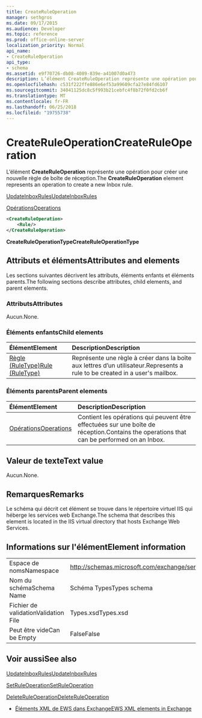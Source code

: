```yaml
---
title: CreateRuleOperation
manager: sethgros
ms.date: 09/17/2015
ms.audience: Developer
ms.topic: reference
ms.prod: office-online-server
localization_priority: Normal
api_name:
- CreateRuleOperation
api_type:
- schema
ms.assetid: e9f70726-db08-4089-839e-a41007d0a473
description: L’élément CreateRuleOperation représente une opération pour créer une nouvelle règle de boîte de réception.
ms.openlocfilehash: c531f222ffe886e6ef53a99609cfa27e84fd6107
ms.sourcegitcommit: 34041125dc8c5f993b21cebfc4f8b72f0fd2cb6f
ms.translationtype: MT
ms.contentlocale: fr-FR
ms.lasthandoff: 06/25/2018
ms.locfileid: "19755738"
---
```

# <a name="createruleoperation"></a><span data-ttu-id="6adc4-103">CreateRuleOperation</span><span class="sxs-lookup"><span data-stu-id="6adc4-103">CreateRuleOperation</span></span>

<span data-ttu-id="6adc4-104">L’élément **CreateRuleOperation** représente une opération pour créer une nouvelle règle de boîte de réception.</span><span class="sxs-lookup"><span data-stu-id="6adc4-104">The **CreateRuleOperation** element represents an operation to create a new Inbox rule.</span></span> 
  
[<span data-ttu-id="6adc4-105">UpdateInboxRules</span><span class="sxs-lookup"><span data-stu-id="6adc4-105">UpdateInboxRules</span></span>](updateinboxrules.md)
  
[<span data-ttu-id="6adc4-106">Opérations</span><span class="sxs-lookup"><span data-stu-id="6adc4-106">Operations</span></span>](operations.md)
  
```xml
<CreateRuleOperation>
    <Rule/>
</CreateRuleOperation>
```

 <span data-ttu-id="6adc4-107">**CreateRuleOperationType**</span><span class="sxs-lookup"><span data-stu-id="6adc4-107">**CreateRuleOperationType**</span></span>
## <a name="attributes-and-elements"></a><span data-ttu-id="6adc4-108">Attributs et éléments</span><span class="sxs-lookup"><span data-stu-id="6adc4-108">Attributes and elements</span></span>

<span data-ttu-id="6adc4-109">Les sections suivantes décrivent les attributs, éléments enfants et éléments parents.</span><span class="sxs-lookup"><span data-stu-id="6adc4-109">The following sections describe attributes, child elements, and parent elements.</span></span>
  
### <a name="attributes"></a><span data-ttu-id="6adc4-110">Attributs</span><span class="sxs-lookup"><span data-stu-id="6adc4-110">Attributes</span></span>

<span data-ttu-id="6adc4-111">Aucun.</span><span class="sxs-lookup"><span data-stu-id="6adc4-111">None.</span></span>
  
### <a name="child-elements"></a><span data-ttu-id="6adc4-112">Éléments enfants</span><span class="sxs-lookup"><span data-stu-id="6adc4-112">Child elements</span></span>

|<span data-ttu-id="6adc4-113">**Élément**</span><span class="sxs-lookup"><span data-stu-id="6adc4-113">**Element**</span></span>|<span data-ttu-id="6adc4-114">**Description**</span><span class="sxs-lookup"><span data-stu-id="6adc4-114">**Description**</span></span>|
|:-----|:-----|
|[<span data-ttu-id="6adc4-115">Règle (RuleType)</span><span class="sxs-lookup"><span data-stu-id="6adc4-115">Rule (RuleType)</span></span>](rule-ruletype.md) <br/> |<span data-ttu-id="6adc4-116">Représente une règle à créer dans la boîte aux lettres d’un utilisateur.</span><span class="sxs-lookup"><span data-stu-id="6adc4-116">Represents a rule to be created in a user's mailbox.</span></span>  <br/> |
   
### <a name="parent-elements"></a><span data-ttu-id="6adc4-117">Éléments parents</span><span class="sxs-lookup"><span data-stu-id="6adc4-117">Parent elements</span></span>

|<span data-ttu-id="6adc4-118">**Élément**</span><span class="sxs-lookup"><span data-stu-id="6adc4-118">**Element**</span></span>|<span data-ttu-id="6adc4-119">**Description**</span><span class="sxs-lookup"><span data-stu-id="6adc4-119">**Description**</span></span>|
|:-----|:-----|
|[<span data-ttu-id="6adc4-120">Opérations</span><span class="sxs-lookup"><span data-stu-id="6adc4-120">Operations</span></span>](operations.md) <br/> |<span data-ttu-id="6adc4-121">Contient les opérations qui peuvent être effectuées sur une boîte de réception.</span><span class="sxs-lookup"><span data-stu-id="6adc4-121">Contains the operations that can be performed on an Inbox.</span></span>  <br/> |
   
## <a name="text-value"></a><span data-ttu-id="6adc4-122">Valeur de texte</span><span class="sxs-lookup"><span data-stu-id="6adc4-122">Text value</span></span>

<span data-ttu-id="6adc4-123">Aucun.</span><span class="sxs-lookup"><span data-stu-id="6adc4-123">None.</span></span>
  
## <a name="remarks"></a><span data-ttu-id="6adc4-124">Remarques</span><span class="sxs-lookup"><span data-stu-id="6adc4-124">Remarks</span></span>

<span data-ttu-id="6adc4-125">Le schéma qui décrit cet élément se trouve dans le répertoire virtuel IIS qui héberge les services web Exchange.</span><span class="sxs-lookup"><span data-stu-id="6adc4-125">The schema that describes this element is located in the IIS virtual directory that hosts Exchange Web Services.</span></span>
  
## <a name="element-information"></a><span data-ttu-id="6adc4-126">Informations sur l'élément</span><span class="sxs-lookup"><span data-stu-id="6adc4-126">Element information</span></span>

|||
|:-----|:-----|
|<span data-ttu-id="6adc4-127">Espace de noms</span><span class="sxs-lookup"><span data-stu-id="6adc4-127">Namespace</span></span>  <br/> |http://schemas.microsoft.com/exchange/services/2006/types  <br/> |
|<span data-ttu-id="6adc4-128">Nom du schéma</span><span class="sxs-lookup"><span data-stu-id="6adc4-128">Schema Name</span></span>  <br/> |<span data-ttu-id="6adc4-129">Schéma Types</span><span class="sxs-lookup"><span data-stu-id="6adc4-129">Types schema</span></span>  <br/> |
|<span data-ttu-id="6adc4-130">Fichier de validation</span><span class="sxs-lookup"><span data-stu-id="6adc4-130">Validation File</span></span>  <br/> |<span data-ttu-id="6adc4-131">Types.xsd</span><span class="sxs-lookup"><span data-stu-id="6adc4-131">Types.xsd</span></span>  <br/> |
|<span data-ttu-id="6adc4-132">Peut être vide</span><span class="sxs-lookup"><span data-stu-id="6adc4-132">Can be Empty</span></span>  <br/> |<span data-ttu-id="6adc4-133">False</span><span class="sxs-lookup"><span data-stu-id="6adc4-133">False</span></span>  <br/> |
   
## <a name="see-also"></a><span data-ttu-id="6adc4-134">Voir aussi</span><span class="sxs-lookup"><span data-stu-id="6adc4-134">See also</span></span>



[<span data-ttu-id="6adc4-135">UpdateInboxRules</span><span class="sxs-lookup"><span data-stu-id="6adc4-135">UpdateInboxRules</span></span>](updateinboxrules.md)
  
[<span data-ttu-id="6adc4-136">SetRuleOperation</span><span class="sxs-lookup"><span data-stu-id="6adc4-136">SetRuleOperation</span></span>](setruleoperation.md)
  
[<span data-ttu-id="6adc4-137">DeleteRuleOperation</span><span class="sxs-lookup"><span data-stu-id="6adc4-137">DeleteRuleOperation</span></span>](deleteruleoperation.md)


- [<span data-ttu-id="6adc4-138">Éléments XML de EWS dans Exchange</span><span class="sxs-lookup"><span data-stu-id="6adc4-138">EWS XML elements in Exchange</span></span>](ews-xml-elements-in-exchange.md)

